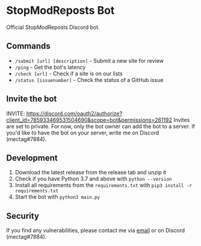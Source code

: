 # StopModReposts Bot
Official StopModReposts Discord bot.

## Commands
- `/submit [url] [description]` - Submit a new site for review
- `/ping` - Get the bot's latency
- `/check [url]` - Check if a site is on our lists
- `/status [issuenumber]` - Check the status of a GitHub issue

## Invite the bot
INVITE: https://discord.com/oauth2/authorize?client_id=785933469531504690&scope=bot&permissions=261192
Invites are set to private. For now, only the bot owner can add the bot to a server. If you'd like to have the bot on your server, write me on Discord (mectag#7884).

## Development
1. Download the latest release from the release tab and unzip it
2. Check if you have Python 3.7 and above with `python --version`
3. Install all requirements from the `requirements.txt` with `pip3 install -r requirements.txt`
4. Start the bot with `python3 main.py`

## Security
If you find any vulnerabilities, please contact me via [email](mailto:contact@berrysauce.me) or on Discord (mectag#7884).
